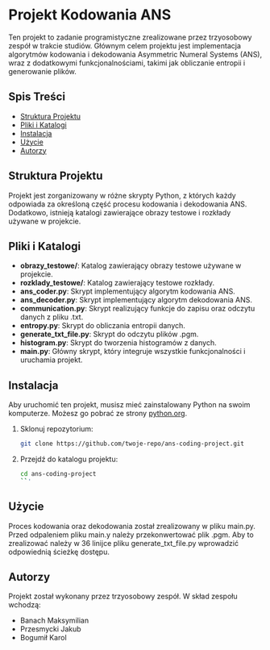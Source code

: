 # Projekt Kodowania ANS

Ten projekt to zadanie programistyczne zrealizowane przez trzyosobowy zespół w trakcie studiów. Głównym celem projektu jest implementacja algorytmów kodowania i dekodowania Asymmetric Numeral Systems (ANS), wraz z dodatkowymi funkcjonalnościami, takimi jak obliczanie entropii i generowanie plików.

## Spis Treści
- [Struktura Projektu](#struktura-projektu)
- [Pliki i Katalogi](#pliki-i-katalogi)
- [Instalacja](#instalacja)
- [Użycie](#użycie)
- [Autorzy](#autorzy)

## Struktura Projektu

Projekt jest zorganizowany w różne skrypty Python, z których każdy odpowiada za określoną część procesu kodowania i dekodowania ANS. Dodatkowo, istnieją katalogi zawierające obrazy testowe i rozkłady używane w projekcie.

## Pliki i Katalogi

- **obrazy_testowe/**: Katalog zawierający obrazy testowe używane w projekcie.
- **rozklady_testowe/**: Katalog zawierający testowe rozkłady.
- **ans_coder.py**: Skrypt implementujący algorytm kodowania ANS.
- **ans_decoder.py**: Skrypt implementujący algorytm dekodowania ANS.
- **communication.py**: Skrypt realizujący funkcje do zapisu oraz odczytu danych z pliku .txt.
- **entropy.py**: Skrypt do obliczania entropii danych.
- **generate_txt_file.py**: Skrypt do odczytu plików .pgm.
- **histogram.py**: Skrypt do tworzenia histogramów z danych.
- **main.py**: Główny skrypt, który integruje wszystkie funkcjonalności i uruchamia projekt.

## Instalacja

Aby uruchomić ten projekt, musisz mieć zainstalowany Python na swoim komputerze. Możesz go pobrać ze strony [python.org](https://www.python.org/).

1. Sklonuj repozytorium:
    ```sh
    git clone https://github.com/twoje-repo/ans-coding-project.git
    ```
2. Przejdź do katalogu projektu:
    ```sh
    cd ans-coding-project
    ``'

## Użycie
Proces kodowania oraz dekodowania został zrealizowany w pliku main.py.
Przed odpaleniem pliku main.y należy przekonwertować plik .pgm. Aby to zrealizować należy w 36 linijce pliku generate_txt_file.py wprowadzić odpowiednią ścieżkę dostępu.

## Autorzy

Projekt został wykonany przez trzyosobowy zespół. W skład zespołu wchodzą:
- Banach Maksymilian
- Przesmycki Jakub
- Bogumił Karol
